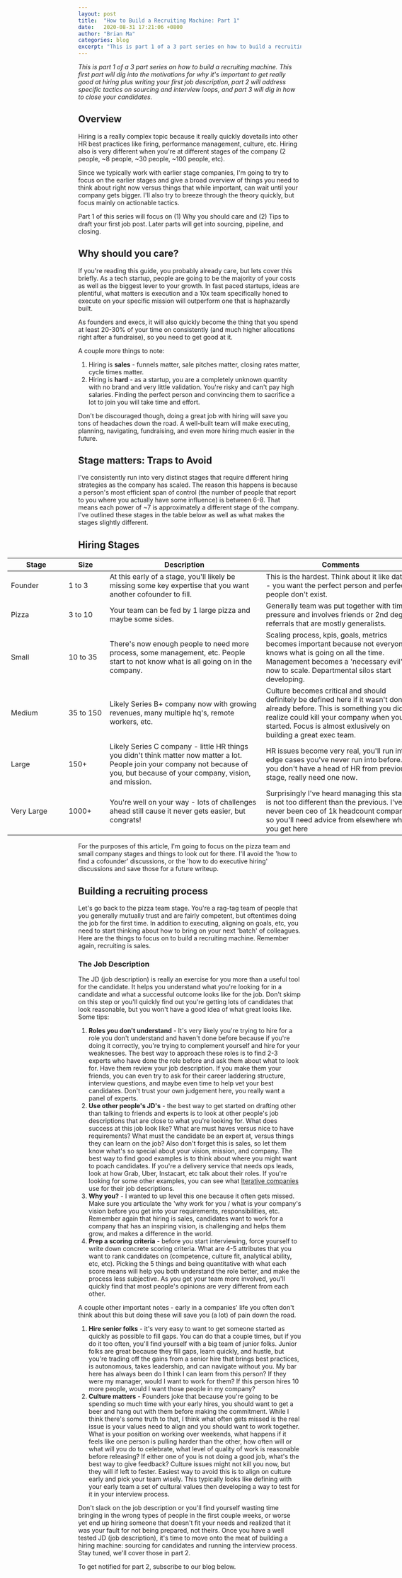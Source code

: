 ```yaml
---
layout: post
title:  "How to Build a Recruiting Machine: Part 1"
date:   2020-08-31 17:21:06 +0800
author: "Brian Ma"
categories: blog 
excerpt: "This is part 1 of a 3 part series on how to build a recruiting machine. This first part will dig into the motivations for why it's important to get really good at hiring plus writing your first job description, part 2 will address specific tactics on sourcing and interview loops, and part 3 will dig in how to close your candidates." 
---
```


*This is part 1 of a 3 part series on how to build a recruiting machine. This first part will dig into the motivations for why it's important to get really good at hiring plus writing your first job description, part 2 will address specific tactics on sourcing and interview loops, and part 3 will dig in how to close your candidates.*

## Overview

Hiring is a really complex topic because it really quickly dovetails into other HR best practices like firing, performance management, culture, etc. Hiring also is very different when you're at different stages of the company (2 people, ~8 people, ~30 people, ~100 people, etc). 

Since we typically work with earlier stage companies, I'm going to try to focus on the earlier stages and give a broad overview of things you need to think about right now versus things that while important, can wait until your company gets bigger. I'll also try to breeze through the theory quickly, but focus mainly on actionable tactics.

Part 1 of this series will focus on (1) Why you should care and (2) Tips to draft your first job post. Later parts will get into sourcing, pipeline, and closing.

## Why should you care?

If you're reading this guide, you probably already care, but lets cover this briefly. As a tech startup, people are going to be the majority of your costs as well as the biggest lever to your growth. In fast paced startups, ideas are plentiful, what matters is execution and a 10x team specifically honed to execute on your specific mission will outperform one that is haphazardly built. 

As founders and execs, it will also quickly become the thing that you spend at least 20-30% of your time on consistently (and much higher allocations right after a fundraise), so you need to get good at it.

A couple more things to note:

1. Hiring is **sales** - funnels matter, sale pitches matter, closing rates matter, cycle times matter.
2. Hiring is **hard** - as a startup, you are a completely unknown quantity with no brand and very little validation. You're risky and can't pay high salaries. Finding the perfect person and convincing them to sacrifice a lot to join you will take time and effort.

Don't be discouraged though, doing a great job with hiring will save you tons of headaches down the road. A well-built team will make executing, planning, navigating, fundraising, and even more hiring much easier in the future.

## Stage matters: Traps to Avoid

I've consistently run into very distinct stages that require different hiring strategies as the company has scaled. The reason this happens is because a person's most efficient span of control (the number of people that report to you where you actually have some influence) is between 6-8. That means each power of ~7 is approximately a different stage of the company. I've outlined these stages in the table below as well as what makes the stages slightly different.
 

## Hiring Stages

<table class="table table-striped" style="position: relative; right: 160px; width: 930px;">
  <thead>
    <tr>
      <th style="width: 14%;">Stage</th>
      <th style="width: 10%;">Size</th>
      <th style="width: 38%;">Description</th>
      <th style="width: 38%;">Comments</th>
    </tr>
  </thead>
  <tbody>
    <tr>
      <td>Founder</td>
      <td>1 to 3</td>
      <td>At this early of a stage, you'll likely be missing some key expertise that you want another cofounder to fill.</td>
      <td>This is the hardest. Think about it like dating - you want the perfect person and perfect people don't exist.</td>
    </tr>
    <tr>
      <td>Pizza</td>
      <td>3 to 10</td>
      <td>Your team can be fed by 1 large pizza and maybe some sides.</td>
      <td>Generally team was put together with time pressure and involves friends or 2nd degree referrals that are mostly generalists.</td>
    </tr>
    <tr>
      <td>Small</td>
      <td>10 to 35</td>
      <td>There's now enough people to need more process, some management, etc. People start to not know what is all going on in the company.</td>
      <td>Scaling process, kpis, goals, metrics becomes important because not everyone knows what is going on all the time. Management becomes a 'necessary evil' now to scale. Departmental silos start developing.</td>
    </tr>
    <tr>
      <td>Medium</td>
      <td>35 to 150</td>
      <td>Likely Series B+ company now with growing revenues, many multiple hq's, remote workers, etc.</td>
      <td>Culture becomes critical and should definitely be defined here if it wasn't done already before. This is something you didn't realize could kill your company when you started. Focus is almost exlusively on building a great exec team.</td>
    </tr>
    <tr>
      <td>Large</td>
      <td>150+</td>
      <td>Likely Series C company - little HR things you didn't think matter now matter a lot. People join your company not because of you, but because of your company, vision, and mission.</td>
      <td>HR issues become very real, you'll run into edge cases you've never run into before. If you don't have a head of HR from previous stage, really need one now.</td>
    </tr> 
    <tr>
      <td>Very Large</td>
      <td>1000+</td>
      <td>You're well on your way - lots of challenges ahead still cause it never gets easier, but congrats!</td>
      <td>Surprisingly I've heard managing this stage is not too different than the previous. I've never been ceo of 1k headcount company, so you'll need advice from elsewhere when you get here</td>
    </tr>
  </tbody>
</table>

For the purposes of this article, I'm going to focus on the pizza team and small company stages and things to look out for there. I'll avoid the 'how to find a cofounder' discussions, or the 'how to do executive hiring' discussions and save those for a future writeup.

## Building a recruiting process

Let's go back to the pizza team stage. You're a rag-tag team of people that you generally mutually trust and are fairly competent, but oftentimes doing the job for the first time. In addition to executing, aligning on goals, etc, you need to start thinking about how to bring on your next 'batch' of colleagues. Here are the things to focus on to build a recruiting machine. Remember again, recruiting is sales.

### The Job Description

The JD (job description) is really an exercise for you more than a useful tool for the candidate. It helps you understand what you're looking for in a candidate and what a successful outcome looks like for the job. Don't skimp on this step or you'll quickly find out you're getting lots of candidates that look reasonable, but you won't have a good idea of what great looks like. Some tips:

1. **Roles you don't understand** - It's very likely you're trying to hire for a role you don't understand and haven't done before because if you're doing it correctly, you're trying to complement yourself and hire for your weaknesses. The best way to approach these roles is to find 2-3 experts who have done the role before and ask them about what to look for. Have them review your job description. If you make them your friends, you can even try to ask for their career laddering structure, interview questions, and maybe even time to help vet your best candidates. Don't trust your own judgement here, you really want a panel of experts.
2. **Use other people's JD's** - the best way to get started on drafting other than talking to friends and experts is to look at other people's job descriptions that are close to what you're looking for. What does success at this job look like? What are must haves versus nice to have requirements? What must the candidate be an expert at, versus things they can learn on the job? Also don't forget this is sales, so let them know what's so special about your vision, mission, and company. The best way to find good examples is to think about where you might want to poach candidates. If you're a delivery service that needs ops leads, look at how Grab, Uber, Instacart, etc talk about their roles. If you're looking for some other examples, you can see what [Iterative companies](https://www.notion.so/iterativevc/Iterative-Jobs-8bf6367e4f5d4d9e9b473bd699ff3c35) use for their job descriptions.
3. **Why you?** - I wanted to up level this one because it often gets missed. Make sure you articulate the 'why work for you / what is your company's vision before you get into your requirements, responsibilities, etc. Remember again that hiring is sales, candidates want to work for a company that has an inspiring vision, is challenging and helps them grow, and makes a difference in the world.
4. **Prep a scoring criteria** - before you start interviewing, force yourself to write down concrete scoring criteria. What are 4-5 attributes that you want to rank candidates on (competence, culture fit, analytical ability, etc, etc). Picking the 5 things and being quantitative with what each score means will help you both understand the role better, and make the process less subjective. As you get your team more involved, you'll quickly find that most people's opinions are very different from each other.

A couple other important notes - early in a companies' life you often don't think about this but doing these will save you (a lot) of pain down the road.

1. **Hire senior folks** - it's very easy to want to get someone started as quickly as possible to fill gaps. You can do that a couple times, but if you do it too often, you'll find yourself with a big team of junior folks. Junior folks are great because they fill gaps, learn quickly, and hustle, but you're trading off the gains from a senior hire that brings best practices, is autonomous, takes leadership, and can navigate without you. My bar here has always been do I think I can learn from this person? If they were my manager, would I want to work for them? If this person hires 10 more people, would I want those people in my company?
2. **Culture matters** - Founders joke that because you're going to be spending so much time with your early hires, you should want to get a beer and hang out with them before making the commitment. While I think there's some truth to that, I think what often gets missed is the real issue is your values need to align and you should want to work together. What is your position on working over weekends, what happens if it feels like one person is pulling harder than the other, how often will or what will you do to celebrate, what level of quality of work is reasonable before releasing? If either one of you is not doing a good job, what's the best way to give feedback? Culture issues might not kill you now, but they will if left to fester. Easiest way to avoid this is to align on culture early and pick your team wisely. This typically looks like defining with your early team a set of cultural values then developing a way to test for it in your interview process.

Don't slack on the job description or you'll find yourself wasting time bringing in the wrong types of people in the first couple weeks, or worse yet end up hiring someone that doesn't fit your needs and realized that it was your fault for not being prepared, not theirs. Once you have a well tested JD (job description), it's time to move onto the meat of building a hiring machine: sourcing for candidates and running the interview process. Stay tuned, we'll cover those in part 2.

To get notified for part 2, subscribe to our blog below.